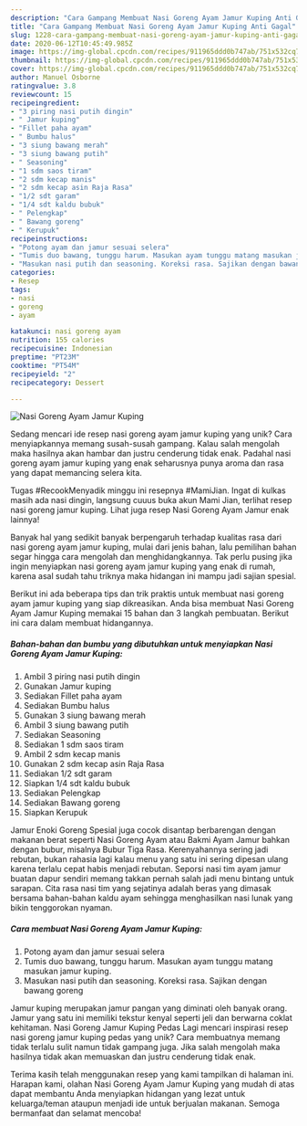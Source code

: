 ```yaml
---
description: "Cara Gampang Membuat Nasi Goreng Ayam Jamur Kuping Anti Gagal"
title: "Cara Gampang Membuat Nasi Goreng Ayam Jamur Kuping Anti Gagal"
slug: 1228-cara-gampang-membuat-nasi-goreng-ayam-jamur-kuping-anti-gagal
date: 2020-06-12T10:45:49.985Z
image: https://img-global.cpcdn.com/recipes/911965ddd0b747ab/751x532cq70/nasi-goreng-ayam-jamur-kuping-foto-resep-utama.jpg
thumbnail: https://img-global.cpcdn.com/recipes/911965ddd0b747ab/751x532cq70/nasi-goreng-ayam-jamur-kuping-foto-resep-utama.jpg
cover: https://img-global.cpcdn.com/recipes/911965ddd0b747ab/751x532cq70/nasi-goreng-ayam-jamur-kuping-foto-resep-utama.jpg
author: Manuel Osborne
ratingvalue: 3.8
reviewcount: 15
recipeingredient:
- "3 piring nasi putih dingin"
- " Jamur kuping"
- "Fillet paha ayam"
- " Bumbu halus"
- "3 siung bawang merah"
- "3 siung bawang putih"
- " Seasoning"
- "1 sdm saos tiram"
- "2 sdm kecap manis"
- "2 sdm kecap asin Raja Rasa"
- "1/2 sdt garam"
- "1/4 sdt kaldu bubuk"
- " Pelengkap"
- " Bawang goreng"
- " Kerupuk"
recipeinstructions:
- "Potong ayam dan jamur sesuai selera"
- "Tumis duo bawang, tunggu harum. Masukan ayam tunggu matang masukan jamur kuping."
- "Masukan nasi putih dan seasoning. Koreksi rasa. Sajikan dengan bawang goreng"
categories:
- Resep
tags:
- nasi
- goreng
- ayam

katakunci: nasi goreng ayam 
nutrition: 155 calories
recipecuisine: Indonesian
preptime: "PT23M"
cooktime: "PT54M"
recipeyield: "2"
recipecategory: Dessert

---
```



![Nasi Goreng Ayam Jamur Kuping](https://img-global.cpcdn.com/recipes/911965ddd0b747ab/751x532cq70/nasi-goreng-ayam-jamur-kuping-foto-resep-utama.jpg)

Sedang mencari ide resep nasi goreng ayam jamur kuping yang unik? Cara menyiapkannya memang susah-susah gampang. Kalau salah mengolah maka hasilnya akan hambar dan justru cenderung tidak enak. Padahal nasi goreng ayam jamur kuping yang enak seharusnya punya aroma dan rasa yang dapat memancing selera kita.

Tugas #RecookMenyadik minggu ini resepnya #MamiJian. Ingat di kulkas masih ada nasi dingin, langsung cuuus buka akun Mami Jian, terlihat resep nasi goreng jamur kuping. Lihat juga resep Nasi Goreng Ayam Jamur enak lainnya!

Banyak hal yang sedikit banyak berpengaruh terhadap kualitas rasa dari nasi goreng ayam jamur kuping, mulai dari jenis bahan, lalu pemilihan bahan segar hingga cara mengolah dan menghidangkannya. Tak perlu pusing jika ingin menyiapkan nasi goreng ayam jamur kuping yang enak di rumah, karena asal sudah tahu triknya maka hidangan ini mampu jadi sajian spesial.


Berikut ini ada beberapa tips dan trik praktis untuk membuat nasi goreng ayam jamur kuping yang siap dikreasikan. Anda bisa membuat Nasi Goreng Ayam Jamur Kuping memakai 15 bahan dan 3 langkah pembuatan. Berikut ini cara dalam membuat hidangannya.

<!--inarticleads1-->

##### Bahan-bahan dan bumbu yang dibutuhkan untuk menyiapkan Nasi Goreng Ayam Jamur Kuping:

1. Ambil 3 piring nasi putih dingin
1. Gunakan  Jamur kuping
1. Sediakan Fillet paha ayam
1. Sediakan  Bumbu halus
1. Gunakan 3 siung bawang merah
1. Ambil 3 siung bawang putih
1. Sediakan  Seasoning
1. Sediakan 1 sdm saos tiram
1. Ambil 2 sdm kecap manis
1. Gunakan 2 sdm kecap asin Raja Rasa
1. Sediakan 1/2 sdt garam
1. Siapkan 1/4 sdt kaldu bubuk
1. Sediakan  Pelengkap
1. Sediakan  Bawang goreng
1. Siapkan  Kerupuk


Jamur Enoki Goreng Spesial juga cocok disantap berbarengan dengan makanan berat seperti Nasi Goreng Ayam atau Bakmi Ayam Jamur bahkan dengan bubur, misalnya Bubur Tiga Rasa. Kerenyahannya sering jadi rebutan, bukan rahasia lagi kalau menu yang satu ini sering dipesan ulang karena terlalu cepat habis menjadi rebutan. Seporsi nasi tim ayam jamur buatan dapur sendiri memang takkan pernah salah jadi menu bintang untuk sarapan. Cita rasa nasi tim yang sejatinya adalah beras yang dimasak bersama bahan-bahan kaldu ayam sehingga menghasilkan nasi lunak yang bikin tenggorokan nyaman. 

<!--inarticleads2-->

##### Cara membuat Nasi Goreng Ayam Jamur Kuping:

1. Potong ayam dan jamur sesuai selera
1. Tumis duo bawang, tunggu harum. Masukan ayam tunggu matang masukan jamur kuping.
1. Masukan nasi putih dan seasoning. Koreksi rasa. Sajikan dengan bawang goreng


Jamur kuping merupakan jamur pangan yang diminati oleh banyak orang. Jamur yang satu ini memiliki tekstur kenyal seperti jeli dan berwarna coklat kehitaman. Nasi Goreng Jamur Kuping Pedas Lagi mencari inspirasi resep nasi goreng jamur kuping pedas yang unik? Cara membuatnya memang tidak terlalu sulit namun tidak gampang juga. Jika salah mengolah maka hasilnya tidak akan memuaskan dan justru cenderung tidak enak. 

Terima kasih telah menggunakan resep yang kami tampilkan di halaman ini. Harapan kami, olahan Nasi Goreng Ayam Jamur Kuping yang mudah di atas dapat membantu Anda menyiapkan hidangan yang lezat untuk keluarga/teman ataupun menjadi ide untuk berjualan makanan. Semoga bermanfaat dan selamat mencoba!
